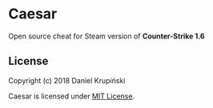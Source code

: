 # Caesar

Open source cheat for Steam version of **Counter-Strike 1.6**


## License

Copyright (c) 2018 Daniel Krupiński

Caesar is licensed under [MIT License](LICENSE).
